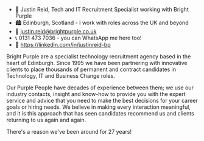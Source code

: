 - 👋 Justin Reid, Tech and IT Recruitment Specialist working with Bright Purple
- 🏙 Edinburgh, Scotland - I work with roles across the UK and beyond
- 📧 justin.reid@brightpurple.co.uk 
- 📞 0131 473 7036 - you can WhatsApp me here too!
- 🏢 https://linkedin.com/in/justinreid-bp

Bright Purple are a specialist technology recruitment agency based in the heart of Edinburgh. Since 1995 we have been partnering with innovative clients to place thousands of permanent and contract candidates in Technology, IT and Business Change roles.
 
Our Purple People have decades of experience between them; we use our industry contacts, insight and know-how to provide you with the expert service and advice that you need to make the best decisions for your career goals or hiring needs. We believe in making every interaction 
meaningful, and it is this approach that has seen candidates recommend us and clients returning to us again and again. 
 
There's a reason we've been around for 27 years!
<!---
justinreid-brightpurple/justinreid-brightpurple is a ✨ special ✨ repository because its `README.md` (this file) appears on your GitHub profile.
You can click the Preview link to take a look at your changes.
--->
